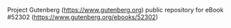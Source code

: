 Project Gutenberg (https://www.gutenberg.org) public repository for
eBook #52302 (https://www.gutenberg.org/ebooks/52302)
